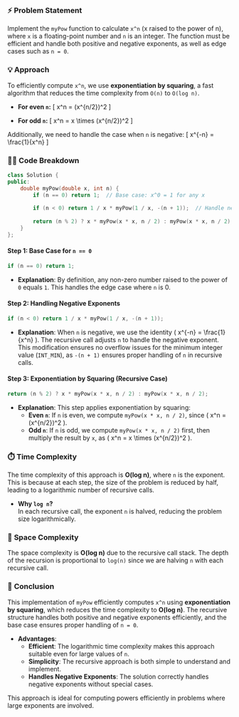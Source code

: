 ### ⚡ Problem Statement

Implement the `myPow` function to calculate `x^n` (x raised to the power of n), where `x` is a floating-point number and `n` is an integer. The function must be efficient and handle both positive and negative exponents, as well as edge cases such as `n = 0`.

### 💡 Approach

To efficiently compute `x^n`, we use **exponentiation by squaring**, a fast algorithm that reduces the time complexity from `O(n)` to `O(log n)`.

- **For even `n`:**
  \[
  x^n = (x^{n/2})^2
  \]
  
- **For odd `n`:**
  \[
  x^n = x \times (x^{n/2})^2
  \]

Additionally, we need to handle the case when `n` is negative:
\[
x^{-n} = \frac{1}{x^n}
\]

### 🧑‍💻 Code Breakdown

```cpp
class Solution {
public:
    double myPow(double x, int n) {
        if (n == 0) return 1;  // Base case: x^0 = 1 for any x
        
        if (n < 0) return 1 / x * myPow(1 / x, -(n + 1));  // Handle negative exponents
        
        return (n % 2) ? x * myPow(x * x, n / 2) : myPow(x * x, n / 2);  // Apply exponentiation by squaring
    }
};
```

#### Step 1: Base Case for `n == 0`

```cpp
if (n == 0) return 1;
```
- **Explanation**: By definition, any non-zero number raised to the power of `0` equals `1`. This handles the edge case where `n` is 0.

#### Step 2: Handling Negative Exponents

```cpp
if (n < 0) return 1 / x * myPow(1 / x, -(n + 1));
```
- **Explanation**: When `n` is negative, we use the identity \( x^{-n} = \frac{1}{x^n} \). The recursive call adjusts `n` to handle the negative exponent. This modification ensures no overflow issues for the minimum integer value (`INT_MIN`), as `-(n + 1)` ensures proper handling of `n` in recursive calls.

#### Step 3: Exponentiation by Squaring (Recursive Case)

```cpp
return (n % 2) ? x * myPow(x * x, n / 2) : myPow(x * x, n / 2);
```
- **Explanation**: This step applies exponentiation by squaring:
  - **Even `n`**: If `n` is even, we compute `myPow(x * x, n / 2)`, since \( x^n = (x^{n/2})^2 \).
  - **Odd `n`**: If `n` is odd, we compute `myPow(x * x, n / 2)` first, then multiply the result by `x`, as \( x^n = x \times (x^{n/2})^2 \).

### ⏱️ **Time Complexity**

The time complexity of this approach is **O(log n)**, where `n` is the exponent. This is because at each step, the size of the problem is reduced by half, leading to a logarithmic number of recursive calls.

- **Why `log n`?**  
  In each recursive call, the exponent `n` is halved, reducing the problem size logarithmically.

### 🧠 **Space Complexity**

The space complexity is **O(log n)** due to the recursive call stack. The depth of the recursion is proportional to `log(n)` since we are halving `n` with each recursive call.

### 📝 **Conclusion**

This implementation of `myPow` efficiently computes `x^n` using **exponentiation by squaring**, which reduces the time complexity to **O(log n)**. The recursive structure handles both positive and negative exponents efficiently, and the base case ensures proper handling of `n = 0`.

- **Advantages**:
  - **Efficient**: The logarithmic time complexity makes this approach suitable even for large values of `n`.
  - **Simplicity**: The recursive approach is both simple to understand and implement.
  - **Handles Negative Exponents**: The solution correctly handles negative exponents without special cases.

This approach is ideal for computing powers efficiently in problems where large exponents are involved.